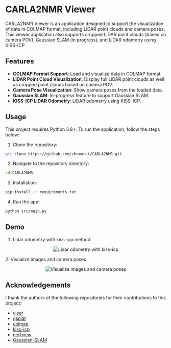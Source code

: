 # CARLA2NMR Viewer

CARLA2NMR Viewer is an application designed to support the visualization of data in COLMAP format, including LiDAR point clouds and camera poses. This viewer application also supports cropped LiDAR point clouds (based on camera POV), Gaussian SLAM (in progress), and LiDAR odometry using KISS-ICP.

## Features

- **COLMAP Format Support**: Load and visualize data in COLMAP format.
- **LiDAR Point Cloud Visualization**: Display full LiDAR point clouds as well as cropped point clouds based on camera POV.
- **Camera Pose Visualization**: Show camera poses from the loaded data.
- **Gaussian SLAM**: In-progress feature to support Gaussian SLAM.
- **KISS-ICP LiDAR Odometry**: LiDAR odometry using KISS-ICP.

## Usage
This project requires Python 3.8+. To run the application, follow the steps below:
1. Clone the repository:
```bash
git clone https://github.com/zhumorui/CARLA2NMR.git
```
2. Navigate to the repository directory:
```bash
cd CARLA2NMR
```
3. Installation:
```bash
pip install -r requirements.txt
```
4. Run the app:
```bash
python src/main.py
```

## Demo
1. Lidar odometry with kiss-icp method.
<p align="center">
  <img src="assets/kiss-icp_vis.gif" alt="Lidar odometry with kiss-icp" >
</p>
2. Visualize images and camera poses. 
<p align="center">
  <img src="assets/poses_vis.gif" alt="Visualize images and camera poses" >
</p>

## Acknowledgements
I thank the authors of the following repositories for their contributions to this project:
- [viser](https://viser.studio/latest/)
- [gsplat](https://github.com/nerfstudio-project/gsplat)
- [colmap](https://github.com/colmap/colmap)
- [kiss-icp](https://github.com/PRBonn/kiss-icp)
- [nerfview](https://github.com/hangg7/nerfview)
- [Gaussian-SLAM](https://github.com/VladimirYugay/Gaussian-SLAM)
